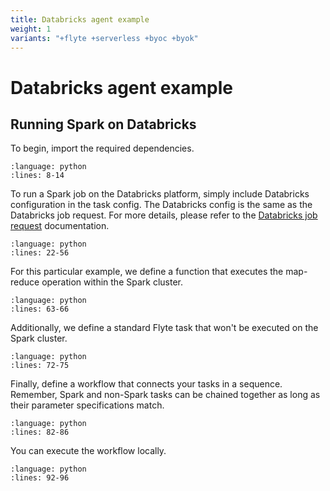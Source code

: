 ```yaml
---
title: Databricks agent example
weight: 1
variants: "+flyte +serverless +byoc +byok"
---
```


# Databricks agent example

## Running Spark on Databricks

To begin, import the required dependencies.

```--rli-- https://raw.githubusercontent.com/flyteorg/flytesnacks/master/examples/databricks_agent/databricks_agent/databricks_agent_example_usage.py
:language: python
:lines: 8-14
```

To run a Spark job on the Databricks platform, simply include Databricks configuration in the task config.
The Databricks config is the same as the Databricks job request. For more details, please refer to the [Databricks job request](https://docs.databricks.com/dev-tools/api/2.0/jobs.html#request-structure) documentation.

```--rli-- https://raw.githubusercontent.com/flyteorg/flytesnacks/master/examples/databricks_agent/databricks_agent/databricks_agent_example_usage.py
:language: python
:lines: 22-56
```

For this particular example, we define a function that executes the map-reduce operation within the Spark cluster.

```--rli-- https://raw.githubusercontent.com/flyteorg/flytesnacks/master/examples/databricks_agent/databricks_agent/databricks_agent_example_usage.py
:language: python
:lines: 63-66
```

Additionally, we define a standard Flyte task that won't be executed on the Spark cluster.

```--rli-- https://raw.githubusercontent.com/flyteorg/flytesnacks/master/examples/databricks_agent/databricks_agent/databricks_agent_example_usage.py
:language: python
:lines: 72-75
```

Finally, define a workflow that connects your tasks in a sequence. Remember, Spark and non-Spark tasks can be chained together as long as their parameter specifications match.

```--rli-- https://raw.githubusercontent.com/flyteorg/flytesnacks/master/examples/databricks_agent/databricks_agent/databricks_agent_example_usage.py
:language: python
:lines: 82-86
```

You can execute the workflow locally.

```--rli-- https://raw.githubusercontent.com/flyteorg/flytesnacks/master/examples/databricks_agent/databricks_agent/databricks_agent_example_usage.py
:language: python
:lines: 92-96
```
